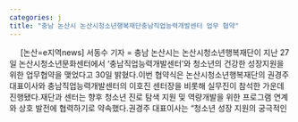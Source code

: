 ```yaml
---
categories: j
title: "충남 논산시 논산시청소년행복재단충남직업능력개발센터 업무 협약"
---
```

&nbsp;&nbsp;&nbsp;&nbsp; [논산=e지역news] 서동수 기자 = 충남 논산시는 논산시청소년행복재단이 지난 27일 논산시청소년문화센터에서 ‘충남직업능력개발센터’와 청소년의 건강한 성장지원을 위한 업무협약을 맺었다고 30일 밝혔다.이번 협약식은 논산시청소년행복재단의 권경주 대표이사와 충남직업능력개발센터의 이호진 센터장을 비롯해 실무진이 참석한 가운데 진행됐다.재단과 센터는 향후 청소년 진로 탐색 지원 및 역량개발을 위한 프로그램 연계와 상호 발전에 협력하기로 약속했다.권경주 대표이사는 “청소년 성장 지원의 궁극적인 